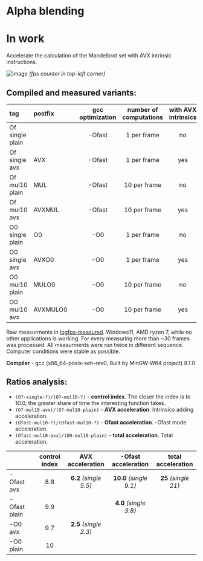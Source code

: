 # Alpha blending

# In work

Accelerate the calculation of the Mandelbrot set with AVX intrinsic instructions.

![image](https://user-images.githubusercontent.com/33744661/232028526-9282078a-1f37-46e9-a1d3-99b12d58352c.png)
*(fps counter in top-left corner)*

## Compiled and measured variants:

| tag            | postfix | | gcc optimization | number of computations | with AVX intrinsics | | average fps |
|:---------------|:--------|-|:----------------:|:----------------------:|:-------------------:|-|:------------|
|Of single plain |         | | -Ofast           | 1 per frame            | no                  | | 2.86        |
|Of single avx   |AVX      | | -Ofast           | 1 per frame            | yes                 | | 15.86       |
|Of mul10  plain |MUL      | | -Ofast           | 10 per frame           | no                  | | 0.29        |
|Of mul10  avx   |AVXMUL   | | -Ofast           | 10 per frame           | yes                 | | 1.80        |
|O0 single plain |O0       | | -O0              | 1 per frame            | no                  | | 0.76        |
|O0 single avx   |AVXO0    | | -O0              | 1 per frame            | yes                 | | 1.75        |
|O0 mul10  plain |MULO0    | | -O0              | 10 per frame           | no                  | | 0.073       |
|O0 mul10  avx   |AVXMULO0 | | -O0              | 10 per frame           | yes                 | | 0.18        |

Raw measurments in [logfps-measured](https://github.com/MaximilianYan/SystemProgramming/blob/main/Winter23/004.Mandelbrot/logfps-measured.txt).
Windows11, AMD ryzen 7, while no other applications is working.
For every measuring more than ~30 frames was processed.
All measurments were run twice in different sequence.
Computer conditions were stable as possible.

**Compiler** - gcc (x86_64-posix-seh-rev0, Built by MinGW-W64 project) 8.1.0

## Ratios analysis:

- `(O?-single-?)/(O?-mul10-?)` - **control index**. The closer the index is to 10.0, the greater share of time the interesting function takes.
- `(O?-mul10-avx)/(O?-mul10-plain)` - **AVX acceleration**. Intrinsics adding acceleration.
- `(Ofast-mul10-?)/(Ofast-mul10-?)` - **Ofast acceleration**. -Ofast mode acceleration.
- `(Ofast-mul10-avx)/(O0-mul10-plain)` - **total acceleration**. Total acceleration.

|             | | control index | AVX acceleration       | -Ofast acceleration    | total acceleration   |
|:------------|-|:-------------:|:----------------------:|:----------------------:|:--------------------:|
|-Ofast avx   | | 8.8           | **6.2** *(single 5.5)* | **10.0** *(single 9.1)*| **25** *(single 21)* |
|-Ofast plain | | 9.9           |                        | **4.0** *(single 3.8)* |                      |
|-O0 avx      | | 9.7           | **2.5** *(single 2.3)* |                        |                      |
|-O0 plain    | | 10            |                        |                        |                      |

